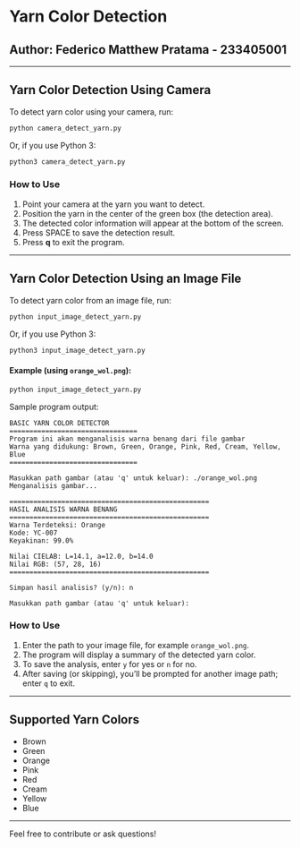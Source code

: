 # Yarn Color Detection

## Author: Federico Matthew Pratama - 233405001

---

## Yarn Color Detection Using Camera

To detect yarn color using your camera, run:

```bash
python camera_detect_yarn.py
```

Or, if you use Python 3:

```bash
python3 camera_detect_yarn.py
```

### How to Use

1. Point your camera at the yarn you want to detect.
2. Position the yarn in the center of the green box (the detection area).
3. The detected color information will appear at the bottom of the screen.
4. Press SPACE to save the detection result.
5. Press **q** to exit the program.

---

## Yarn Color Detection Using an Image File

To detect yarn color from an image file, run:

```bash
python input_image_detect_yarn.py
```

Or, if you use Python 3:

```bash
python3 input_image_detect_yarn.py
```

#### Example (using `orange_wol.png`):

```bash
python input_image_detect_yarn.py
```

Sample program output:

```
BASIC YARN COLOR DETECTOR
================================
Program ini akan menganalisis warna benang dari file gambar
Warna yang didukung: Brown, Green, Orange, Pink, Red, Cream, Yellow, Blue
================================

Masukkan path gambar (atau 'q' untuk keluar): ./orange_wol.png
Menganalisis gambar...

==================================================
HASIL ANALISIS WARNA BENANG
==================================================
Warna Terdeteksi: Orange
Kode: YC-007
Keyakinan: 99.0%

Nilai CIELAB: L=14.1, a=12.0, b=14.0
Nilai RGB: (57, 28, 16)
==================================================

Simpan hasil analisis? (y/n): n

Masukkan path gambar (atau 'q' untuk keluar):
```

### How to Use

1. Enter the path to your image file, for example `orange_wol.png`.
2. The program will display a summary of the detected yarn color.
3. To save the analysis, enter `y` for yes or `n` for no.
4. After saving (or skipping), you’ll be prompted for another image path; enter `q` to exit.

---

## Supported Yarn Colors

- Brown
- Green
- Orange
- Pink
- Red
- Cream
- Yellow
- Blue

---

Feel free to contribute or ask questions!
